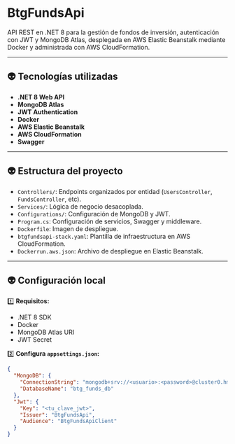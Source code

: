 # BtgFundsApi

API REST en .NET 8 para la gestión de fondos de inversión, autenticación con JWT y MongoDB Atlas, desplegada en AWS Elastic Beanstalk mediante Docker y administrada con AWS CloudFormation.

---

## 👽 Tecnologías utilizadas

- **.NET 8 Web API**
- **MongoDB Atlas**
- **JWT Authentication**
- **Docker**
- **AWS Elastic Beanstalk**
- **AWS CloudFormation**
- **Swagger**

---

## 👽 Estructura del proyecto

- `Controllers/`: Endpoints organizados por entidad (`UsersController`, `FundsController`, etc).
- `Services/`: Lógica de negocio desacoplada.
- `Configurations/`: Configuración de MongoDB y JWT.
- `Program.cs`: Configuración de servicios, Swagger y middleware.
- `Dockerfile`: Imagen de despliegue.
- `btgfundsapi-stack.yaml`: Plantilla de infraestructura en AWS CloudFormation.
- `Dockerrun.aws.json`: Archivo de despliegue en Elastic Beanstalk.

---

## 👽 Configuración local

1️⃣ **Requisitos:**
- .NET 8 SDK
- Docker
- MongoDB Atlas URI
- JWT Secret

2️⃣ **Configura `appsettings.json`:**

```json
{
  "MongoDB": {
    "ConnectionString": "mongodb+srv://<usuario>:<password>@cluster0.hmlgof9.mongodb.net/btg_funds_db",
    "DatabaseName": "btg_funds_db"
  },
  "Jwt": {
    "Key": "<tu_clave_jwt>",
    "Issuer": "BtgFundsApi",
    "Audience": "BtgFundsApiClient"
  }
}
